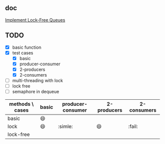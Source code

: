 
## doc
[Implement Lock-Free Queues](http://citeseerx.ist.psu.edu/viewdoc/download?doi=10.1.1.53.8674&rep=rep1&type=pdf)

## TODO

- [x] basic function
- [x] test cases
    - [x] basic
    - [x] producer-consumer
    - [x] 2-producers
    - [x] 2-consumers
- [ ] multi-threading with lock
- [ ] lock free
- [ ] semaphore in dequeue

| methods \ cases | basic | producer-consumer | 2-producers | 2-consumers |
|-----------------|-------|-------------------|-------------|-------------|
| basic           |:smile:|                   |             |             |
| lock            |:smile:| :simle:           | :smile:     | :fail:      |
| lock-free       |       |                   |             |             |
